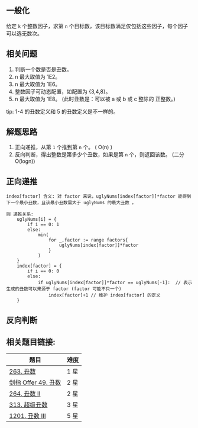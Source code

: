 ## 一般化
给定 `k` 个整数因子，求第 `n` 个目标数，该目标数满足仅包括这些因子，每个因子可以选无数次。

## 相关问题
1. 判断一个数是否是丑数。
2. n 最大取值为 1E2。 
3. n 最大取值为 1E6。 
4. 整数因子可动态配置，如配置为 {3,4,8}。
5. n 最大取值为 1E8。 (此时丑数是：可以被 a 或 b 或 c 整除的 正整数。)

tip: 1-4 的丑数定义和 5 的丑数定义是不一样的。


## 解题思路
1. 正向递推，从第 `1` 个推到第 `n` 个。  ( O(n) )
2. 反向判断，得出整数是第多少个丑数，如果是第 `n` 个，则返回该数。 (二分 O(logn))


## 正向递推
```
index[factor] 含义: 对 factor 来说，uglyNums[index[factor]]*factor 能得到下一个最小丑数，且该最小丑数需大于 uglyNums 的最大丑数 。

则 递推关系:
    uglyNums[i] = {
        if i == 0: 1
        else:
            min(
                for _,factor := range factors{
                    uglyNums[index[factor]]*factor
                }
            )
    }
    index[factor] = {
        if i == 0: 0
        else:
            if uglyNums[index[factor]]*factor == uglyNums[-1]:	// 表示生成的丑数可以来源于 factor (factor 可能不只一个)
                index[factor]+1	// 维护 index[factor] 的定义
    }
```


## 反向判断


## 相关题目链接:
题目|难度
---|---
[263. 丑数](https://leetcode-cn.com/problems/ugly-number/)			|1 星
[剑指 Offer 49. 丑数](https://leetcode-cn.com/problems/chou-shu-lcof/)|2 星
[264. 丑数 II](https://leetcode-cn.com/problems/ugly-number-ii/)	|2 星
[313. 超级丑数](https://leetcode-cn.com/problems/super-ugly-number/)	|3 星
[1201. 丑数 III](https://leetcode-cn.com/problems/ugly-number-iii/)	|5 星
